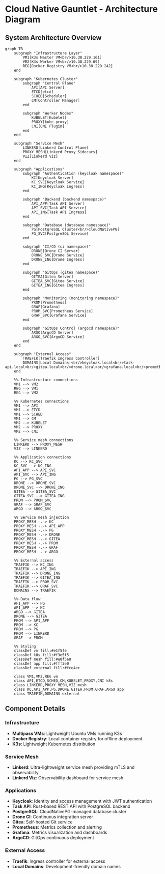 # Cloud Native Gauntlet - Architecture Diagram

## System Architecture Overview

```mermaid
graph TB
    subgraph "Infrastructure Layer"
        VM1[K3s Master VM<br/>10.38.229.161]
        VM2[K3s Worker VM<br/>10.38.229.69]
        REG[Docker Registry VM<br/>10.38.229.242]
    end
    
    subgraph "Kubernetes Cluster"
        subgraph "Control Plane"
            API[API Server]
            ETCD[etcd]
            SCHED[Scheduler]
            CM[Controller Manager]
        end
        
        subgraph "Worker Nodes"
            KUBELET[Kubelet]
            PROXY[kube-proxy]
            CNI[CNI Plugin]
        end
    end
    
    subgraph "Service Mesh"
        LINKERD[Linkerd Control Plane]
        PROXY_MESH[Linkerd Proxy Sidecars]
        VIZ[Linkerd Viz]
    end
    
    subgraph "Applications"
        subgraph "Authentication (keycloak namespace)"
            KC[Keycloak Server]
            KC_SVC[Keycloak Service]
            KC_ING[Keycloak Ingress]
        end
        
        subgraph "Backend (backend namespace)"
            API_APP[Task API Server]
            API_SVC[Task API Service]
            API_ING[Task API Ingress]
        end
        
        subgraph "Database (database namespace)"
            PG[PostgreSQL Cluster<br/>CloudNativePG]
            PG_SVC[PostgreSQL Service]
        end
        
        subgraph "CI/CD (ci namespace)"
            DRONE[Drone CI Server]
            DRONE_SVC[Drone Service]
            DRONE_ING[Drone Ingress]
        end
        
        subgraph "GitOps (gitea namespace)"
            GITEA[Gitea Server]
            GITEA_SVC[Gitea Service]
            GITEA_ING[Gitea Ingress]
        end
        
        subgraph "Monitoring (monitoring namespace)"
            PROM[Prometheus]
            GRAF[Grafana]
            PROM_SVC[Prometheus Service]
            GRAF_SVC[Grafana Service]
        end
        
        subgraph "GitOps Control (argocd namespace)"
            ARGO[ArgoCD Server]
            ARGO_SVC[ArgoCD Service]
        end
    end
    
    subgraph "External Access"
        TRAEFIK[Traefik Ingress Controller]
        DOMAINS[Local Domains:<br/>keycloak.local<br/>task-api.local<br/>gitea.local<br/>drone.local<br/>grafana.local<br/>prometheus.local]
    end
    
    %% Infrastructure connections
    VM1 --> VM2
    REG --> VM1
    REG --> VM2
    
    %% Kubernetes connections
    VM1 --> API
    VM1 --> ETCD
    VM1 --> SCHED
    VM1 --> CM
    VM2 --> KUBELET
    VM2 --> PROXY
    VM2 --> CNI
    
    %% Service mesh connections
    LINKERD --> PROXY_MESH
    VIZ --> LINKERD
    
    %% Application connections
    KC --> KC_SVC
    KC_SVC --> KC_ING
    API_APP --> API_SVC
    API_SVC --> API_ING
    PG --> PG_SVC
    DRONE --> DRONE_SVC
    DRONE_SVC --> DRONE_ING
    GITEA --> GITEA_SVC
    GITEA_SVC --> GITEA_ING
    PROM --> PROM_SVC
    GRAF --> GRAF_SVC
    ARGO --> ARGO_SVC
    
    %% Service mesh injection
    PROXY_MESH -.-> KC
    PROXY_MESH -.-> API_APP
    PROXY_MESH -.-> PG
    PROXY_MESH -.-> DRONE
    PROXY_MESH -.-> GITEA
    PROXY_MESH -.-> PROM
    PROXY_MESH -.-> GRAF
    PROXY_MESH -.-> ARGO
    
    %% External access
    TRAEFIK --> KC_ING
    TRAEFIK --> API_ING
    TRAEFIK --> DRONE_ING
    TRAEFIK --> GITEA_ING
    TRAEFIK --> PROM_SVC
    TRAEFIK --> GRAF_SVC
    DOMAINS --> TRAEFIK
    
    %% Data flow
    API_APP --> PG
    API_APP --> KC
    ARGO --> GITEA
    DRONE --> GITEA
    PROM --> API_APP
    PROM --> KC
    PROM --> PG
    PROM --> LINKERD
    GRAF --> PROM
    
    %% Styling
    classDef vm fill:#e1f5fe
    classDef k8s fill:#f3e5f5
    classDef mesh fill:#e8f5e8
    classDef app fill:#fff3e0
    classDef external fill:#fce4ec
    
    class VM1,VM2,REG vm
    class API,ETCD,SCHED,CM,KUBELET,PROXY,CNI k8s
    class LINKERD,PROXY_MESH,VIZ mesh
    class KC,API_APP,PG,DRONE,GITEA,PROM,GRAF,ARGO app
    class TRAEFIK,DOMAINS external
```

## Component Details

### Infrastructure
- **Multipass VMs**: Lightweight Ubuntu VMs running K3s
- **Docker Registry**: Local container registry for offline deployment
- **K3s**: Lightweight Kubernetes distribution

### Service Mesh
- **Linkerd**: Ultra-lightweight service mesh providing mTLS and observability
- **Linkerd Viz**: Observability dashboard for service mesh

### Applications
- **Keycloak**: Identity and access management with JWT authentication
- **Task API**: Rust-based REST API with PostgreSQL backend
- **PostgreSQL**: CloudNativePG-managed database cluster
- **Drone CI**: Continuous integration server
- **Gitea**: Self-hosted Git service
- **Prometheus**: Metrics collection and alerting
- **Grafana**: Metrics visualization and dashboards
- **ArgoCD**: GitOps continuous deployment

### External Access
- **Traefik**: Ingress controller for external access
- **Local Domains**: Development-friendly domain names
